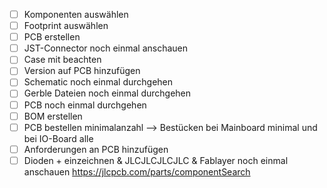 - [ ] Komponenten auswählen
- [ ] Footprint auswählen
- [ ] PCB erstellen
- [ ] JST-Connector noch einmal anschauen
- [ ] Case mit beachten
- [ ] Version auf PCB hinzufügen
- [ ] Schematic noch einmal durchgehen
- [ ] Gerble Dateien noch einmal durchgehen
- [ ] PCB noch einmal durchgehen
- [ ] BOM erstellen
- [ ] PCB bestellen minimalanzahl --> Bestücken bei Mainboard minimal und bei IO-Board alle
- [ ] Anforderungen an PCB hinzufügen
- [ ] Dioden + einzeichnen & JLCJLCJLCJLC & Fablayer noch einmal anschauen
https://jlcpcb.com/parts/componentSearch
